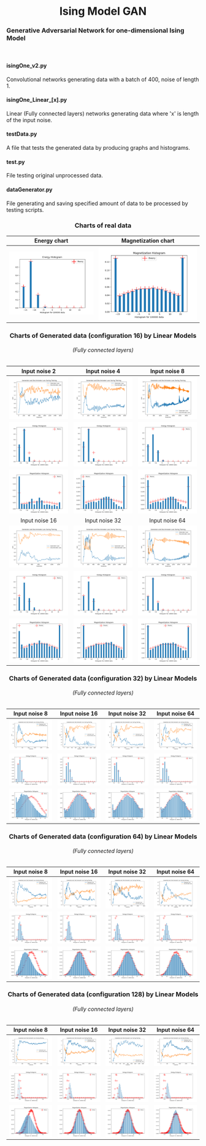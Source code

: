 <h1 align="center"> Ising Model GAN</h1>

<h3>Generative Adversarial Network for one-dimensional Ising Model</h3><br>

<h4>isingOne_v2.py</h4>
Convolutional networks generating data with a batch of 400, noise of length 1.

<h4>isingOne_Linear_[x].py</h4>
Linear (Fully connected layers) networks generating data where 'x' is length of the input noise.

<h4>testData.py</h4>
A file that tests the generated data by producing graphs and histograms.

<h4>test.py</h4>
File testing original unprocessed data. <br/>

<h4>dataGenerator.py</h4>
File generating and saving specified amount of data to be processed by testing scripts. <br/>

<h3 align="center">Charts of real data</h3>

|              Energy chart              |             Magnetization chart              |
|:--------------------------------------:|:--------------------------------------------:|
|  ![](Data/RealDataEnergyHistogram.png) |  ![](Data/RealDataMagnetizationHitogram.png) |

[//]: # (<h3 align="center">Charts of Generated data by isingOne_v2.py </h3> <h6 align="center">&#40;Convolutional networks&#41;</h6>)

[//]: # ()
[//]: # (|           Energy charts           |           Magnetization charts           |)

[//]: # (|:---------------------------------:|:----------------------------------------:|)

[//]: # (|   ![]&#40;Data/FakeDataEnergy.png&#41;    |   ![]&#40;Data/FakeDataMagnetization.png&#41;    |)

[//]: # (|         Energy Histogram          |         Magnetization Histogram          |)

[//]: # (| ![]&#40;Data/FakeEnergyHistogram.png&#41; | ![]&#40;Data/FakeMagnetizationHistogram.png&#41; |)

<h3 align="center">Charts of Generated data (configuration 16) by Linear Models</h3> <h6 align="center">(Fully connected layers)</h6>

|                            Input noise 2                            |                           Input noise 4                            |                           Input noise 8                            |
|:-------------------------------------------------------------------:|:------------------------------------------------------------------:|:------------------------------------------------------------------:|
|           ![](outData[2]Linear/200-12500-2-0002/Loss.png)           |          ![](outData[4]Linear/200-12500-4-0002/Loss.png)           |          ![](outData[8]Linear/400-12500-8-0002/Loss.png)           |
|      ![](outData[2]Linear/200-12500-2-0002/FakeEnergyHist.png)      |     ![](outData[4]Linear/200-12500-4-0002/FakeEnergyHist.png)      |     ![](outData[8]Linear/400-12500-8-0002/FakeEnergyHist.png)      |
|  ![](outData[2]Linear/200-12500-2-0002/FakeMagnetizationHist.png)   |  ![](outData[4]Linear/200-12500-4-0002/FakeMagnetizationHist.png)  |  ![](outData[4]Linear/200-12500-4-0002/FakeMagnetizationHist.png)  |
|                           Input noise 16                            |                           Input noise 32                           |                           Input noise 64                           |
|          ![](outData[16]Linear-250-2000-16-0002/Loss.png)           |         ![](outData[32]Linear/200-12500-32-0002/Loss.png)          |         ![](outData[64]Linear/300-12500-64-0001/Loss.png)          |
|    ![](outData[16]Linear-200-12500-16-0002/FakeEnergyHist_2.png)    |    ![](outData[32]Linear/200-12500-32-0002/FakeEnergyHist.png)     |    ![](outData[64]Linear/300-12500-64-0001/FakeEnergyHist.png)     |
| ![](outData[16]Linear-200-12500-16-0002/FakeMagnetizationHist2.png) | ![](outData[32]Linear/200-12500-32-0002/FakeMagnetizationHist.png) | ![](outData[64]Linear/300-12500-64-0001/FakeMagnetizationHist.png) |


<h3 align="center">Charts of Generated data (configuration 32) by Linear Models</h3> <h6 align="center">(Fully connected layers)</h6>

|                                       Input noise 8                                       |                                       Input noise 16                                        |                                       Input noise 32                                        |                                       Input noise 64                                        |
|:-----------------------------------------------------------------------------------------:|:-------------------------------------------------------------------------------------------:|:-------------------------------------------------------------------------------------------:|:-------------------------------------------------------------------------------------------:|
|         ![](isingOutData/(32)/outData(32)Linear[8]/300-12500-32-8-0002/Loss.png)          |         ![](isingOutData/(32)/outData(32)Linear[16]/200-12500-32-16-0002/Loss.png)          |         ![](isingOutData/(32)/outData(32)Linear[32]/300-12500-32-32-0001/Loss.png)          |          ![](isingOutData/(32)/outData(32)Linear[64]/300-12500-32-64-0001/Loss.png)         |
|    ![](isingOutData/(32)/outData(32)Linear[8]/300-12500-32-8-0002/FakeEnergyHist.png)     |    ![](isingOutData/(32)/outData(32)Linear[16]/200-12500-32-16-0002/FakeEnergyHist.png)     |    ![](isingOutData/(32)/outData(32)Linear[32]/300-12500-32-32-0001/FakeEnergyHist.png)     |    ![](isingOutData/(32)/outData(32)Linear[64]/300-12500-32-64-0001/FakeEnergyHist.png)     |
| ![](isingOutData/(32)/outData(32)Linear[8]/300-12500-32-8-0002/FakeMagnetizationHist.png) | ![](isingOutData/(32)/outData(32)Linear[16]/200-12500-32-16-0002/FakeMagnetizationHist.png) | ![](isingOutData/(32)/outData(32)Linear[32]/300-12500-32-32-0001/FakeMagnetizationHist.png) | ![](isingOutData/(32)/outData(32)Linear[64]/300-12500-32-64-0001/FakeMagnetizationHist.png) |



<h3 align="center">Charts of Generated data (configuration 64) by Linear Models</h3> <h6 align="center">(Fully connected layers)</h6>

|                                       Input noise 8                                        |                                       Input noise 16                                        |                                       Input noise 32                                        |                                       Input noise 64                                        |
|:------------------------------------------------------------------------------------------:|:-------------------------------------------------------------------------------------------:|:-------------------------------------------------------------------------------------------:|:-------------------------------------------------------------------------------------------:|
|          ![](isingOutData/(64)/outData(64)Linear[8]/300-12500-64-8-0002/Loss.png)          |         ![](isingOutData/(64)/outData(64)Linear[16]/300-12500-64-16-0002/Loss.png)          |         ![](isingOutData/(64)/outData(64)Linear[32]/300-12500-64-32-0002/Loss.png)          |         ![](isingOutData/(64)/outData(64)Linear[64]/200-12500-64-64-0002/Loss.png)          |
|     ![](isingOutData/(64)/outData(64)Linear[8]/300-12500-64-8-0002/FakeEnergyHist.png)     |    ![](isingOutData/(64)/outData(64)Linear[16]/300-12500-64-16-0002/FakeEnergyHist.png)     |    ![](isingOutData/(64)/outData(64)Linear[32]/300-12500-64-32-0002/FakeEnergyHist.png)     |    ![](isingOutData/(64)/outData(64)Linear[64]/200-12500-64-64-0002/FakeEnergyHist.png)     |
|  ![](isingOutData/(64)/outData(64)Linear[8]/300-12500-64-8-0002/FakeMagnetizationHist.png) | ![](isingOutData/(64)/outData(64)Linear[16]/300-12500-64-16-0002/FakeMagnetizationHist.png) | ![](isingOutData/(64)/outData(64)Linear[32]/300-12500-64-32-0002/FakeMagnetizationHist.png) | ![](isingOutData/(64)/outData(64)Linear[64]/200-12500-64-64-0002/FakeMagnetizationHist.png) |



<h3 align="center">Charts of Generated data (configuration 128) by Linear Models</h3> <h6 align="center">(Fully connected layers)</h6>

|                                       Input noise 8                                        |                                        Input noise 16                                         |                                        Input noise 32                                        |                                        Input noise 64                                        |
|:------------------------------------------------------------------------------------------:|:---------------------------------------------------------------------------------------------:|:--------------------------------------------------------------------------------------------:|:--------------------------------------------------------------------------------------------:|
|         ![](isingOutData/128/outData(128)Linear[8]/300-12500-128-8-0002/Loss.png)          |          ![](isingOutData/128/outData(128)Linear[16]/300-12500-128-16-0002/Loss.png)          |         ![](isingOutData/128/outData(128)Linear[32]/200-12500-128-32-0002/Loss.png)          |         ![](isingOutData/128/outData(128)Linear[64]/300-12500-128-64-0002/Loss.png)          |
|    ![](isingOutData/128/outData(128)Linear[8]/300-12500-128-8-0002/FakeEnergyHist.png)     |     ![](isingOutData/128/outData(128)Linear[16]/300-12500-128-16-0002/FakeEnergyHist.png)     |    ![](isingOutData/128/outData(128)Linear[32]/200-12500-128-32-0002/FakeEnergyHist.png)     |    ![](isingOutData/128/outData(128)Linear[64]/300-12500-128-64-0002/FakeEnergyHist.png)     |
| ![](isingOutData/128/outData(128)Linear[8]/300-12500-128-8-0002/FakeMagnetizationHist.png) |  ![](isingOutData/128/outData(128)Linear[16]/300-12500-128-16-0002/FakeMagnetizationHist.png) | ![](isingOutData/128/outData(128)Linear[32]/200-12500-128-32-0002/FakeMagnetizationHist.png) | ![](isingOutData/128/outData(128)Linear[64]/300-12500-128-64-0002/FakeMagnetizationHist.png) |



